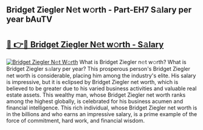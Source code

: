 ## Bridget Ziegler N𝚎t w𝚘rth - Part-EH7 S𝚊lary per year bAuTV

# <h2><a href="http://gc2twz.nevu.top/?p=Bridget+Ziegler">🔗 👉🔴 Bridget Ziegler N𝚎t w𝚘rth - S𝚊lary</a></h2>

[![Bridget Ziegler N𝚎t W𝚘rth](https://i.imgur.com/Oavwk0R.jpeg)](http://gc2twz.nevu.top/?p=Bridget+Ziegler)
What is Bridget Ziegler n𝚎t w𝚘rth? What is Bridget Ziegler s𝚊lary per year?
This prosperous person's Bridget Ziegler net worth is considerable, placing him among the industry's elite. His salary is impressive, but it is eclipsed by Bridget Ziegler net worth, which is believed to be greater due to his varied business activities and valuable real estate assets. This wealthy man, whose Bridget Ziegler net worth ranks among the highest globally, is celebrated for his business acumen and financial intelligence. This rich individual, whose Bridget Ziegler net worth is in the billions and who earns an impressive salary, is a prime example of the force of commitment, hard work, and financial wisdom.
